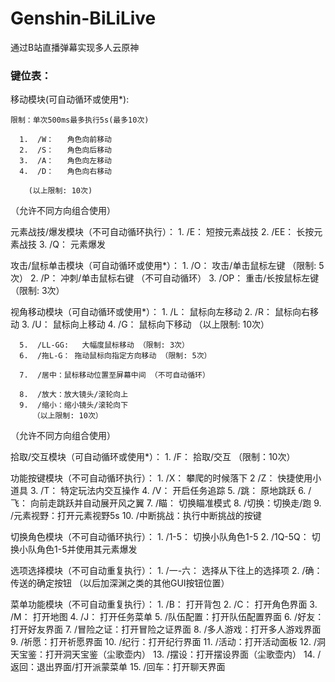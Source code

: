 # Genshin-BiLiLive
通过B站直播弹幕实现多人云原神

### 键位表：
移动模块(可自动循环或使用*):
  
    限制：单次500ms最多执行5s(最多10次)
  
      1.  /W：   角色向前移动
      2.  /S：   角色向后移动
      3.  /A：   角色向左移动
      4.  /D：   角色向右移动
      
        (以上限制: 10次)
（允许不同方向组合使用）

元素战技/爆发模块（不可自动循环执行）：
      1.  /E：    短按元素战技
      2.  /EE：  长按元素战技
      3.  /Q：   元素爆发

攻击/鼠标单击模块（可自动循环或使用*）：
      1.  /O：   攻击/单击鼠标左键 （限制: 5次）
      2.  /P：    冲刺/单击鼠标右键 （不可自动循环）
      3.  /OP： 重击/长按鼠标左键 （限制: 3次）

视角移动模块（可自动循环或使用*）：
      1.  /L：     鼠标向左移动
      2.  /R：    鼠标向右移动
      3.  /U：    鼠标向上移动
      4.  /G：    鼠标向下移动
         （以上限制: 10次）

      5.  /LL-GG:   大幅度鼠标移动 （限制: 3次）
      6.  /拖L-G： 拖动鼠标向指定方向移动 （限制: 5次）

      7.  /居中：鼠标移动位置至屏幕中间 （不可自动循环）

      8.  /放大：放大镜头/滚轮向上
      9.  /缩小：缩小镜头/滚轮向下
         （以上限制: 10次）

（允许不同方向组合使用）

拾取/交互模块（可自动循环或使用*）：
      1.  /F：     拾取/交互 （限制：10次）

功能按键模块（不可自动循环执行）：
      1.  /X：    攀爬的时候落下
      2  /Z：    快捷使用小道具
      3.  /T：    特定玩法内交互操作
      4.  /V：    开启任务追踪
      5.  /跳：   原地跳跃
      6.  /飞：   向前走跳跃并自动展开风之翼
      7.  /瞄：   切换瞄准模式
      8.  /切换：切换走/跑
      9.  /元素视野：打开元素视野5s
      10.  /中断挑战：执行中断挑战的按键

切换角色模块（不可自动循环执行）：
      1.  /1-5：    切换小队角色1-5
      2.  /1Q-5Q：    切换小队角色1-5并使用其元素爆发

选项选择模块（不可自动重复执行）：
      1.  /一-六：    选择从下往上的选择项
      2.  /确：   传送的确定按钮
（以后加深渊之类的其他GUI按钮位置）

菜单功能模块（不可自动重复执行）：
      1.  /B：     打开背包
      2.  /C：     打开角色界面
      3.  /M：    打开地图
      4.  /J：      打开任务菜单
      5. /队伍配置：打开队伍配置界面
      6. /好友：打开好友界面
      7.  /冒险之证：打开冒险之证界面
      8.  /多人游戏：打开多人游戏界面
      9.  /祈愿：打开祈愿界面
      10.  /纪行：打开纪行界面
      11.  /活动：打开活动面板
      12.  /洞天宝鉴：打开洞天宝鉴（尘歌壶内）
      13.  /摆设：打开摆设界面（尘歌壶内）
      14.  /返回：退出界面/打开派蒙菜单
      15.  /回车：打开聊天界面
